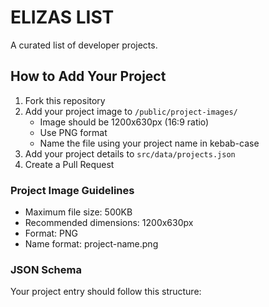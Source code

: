 # ELIZAS LIST

A curated list of developer projects.

## How to Add Your Project

1. Fork this repository
2. Add your project image to `/public/project-images/`
   - Image should be 1200x630px (16:9 ratio)
   - Use PNG format
   - Name the file using your project name in kebab-case
3. Add your project details to `src/data/projects.json`
4. Create a Pull Request

### Project Image Guidelines
- Maximum file size: 500KB
- Recommended dimensions: 1200x630px
- Format: PNG
- Name format: project-name.png

### JSON Schema
Your project entry should follow this structure: 